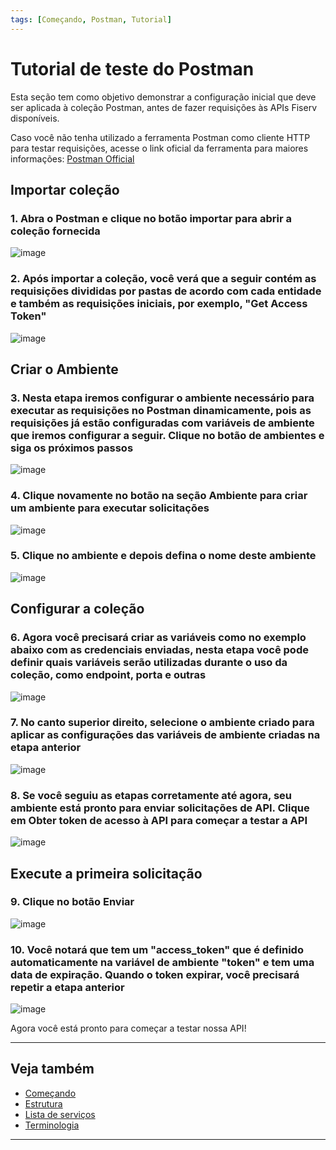 ```yaml
---
tags: [Começando, Postman, Tutorial]
---
```


# Tutorial de teste do Postman

Esta seção tem como objetivo demonstrar a configuração inicial que deve ser aplicada à coleção Postman, antes de fazer requisições às APIs Fiserv disponíveis.

Caso você não tenha utilizado a ferramenta Postman como cliente HTTP para testar requisições, acesse o link oficial da ferramenta para maiores informações: 
 [Postman Official](https://www.postman.com/)

## Importar coleção

### 1. Abra o Postman e clique no botão importar para abrir a coleção fornecida

![image](https://user-images.githubusercontent.com/111396588/223823808-2d79de52-0b42-4500-b6ee-31bf49c818ad.png)

### 2. Após importar a coleção, você verá que a seguir contém as requisições divididas por pastas de acordo com cada entidade e também as requisições iniciais, por exemplo, "Get Access Token"

![image](https://user-images.githubusercontent.com/111396588/223823863-c76ef596-2ab8-473a-b801-9cd0980edea7.png)

## Criar o Ambiente

### 3. Nesta etapa iremos configurar o ambiente necessário para executar as requisições no Postman dinamicamente, pois as requisições já estão configuradas com variáveis de ambiente que iremos configurar a seguir. Clique no botão de ambientes e siga os próximos passos

![image](https://user-images.githubusercontent.com/111396588/223825081-8f5e489e-04b0-4450-9e2e-a2a0adffa375.png)

### 4. Clique novamente no botão na seção Ambiente para criar um ambiente para executar solicitações

![image](https://user-images.githubusercontent.com/111396588/223825110-985fce44-fbfd-4713-83f9-ddd85954b08a.png)

### 5. Clique no ambiente e depois defina o nome deste ambiente

![image](https://user-images.githubusercontent.com/111396588/223825130-b65824be-7525-4df5-80e5-bc9934e4dcd6.png)

## Configurar a coleção

### 6. Agora você precisará criar as variáveis como no exemplo abaixo com as credenciais enviadas, nesta etapa você pode definir quais variáveis serão utilizadas durante o uso da coleção, como endpoint, porta e outras

![image](https://user-images.githubusercontent.com/111396588/223825150-eae49a0b-c45c-46d5-a365-982e08e69922.png)

### 7.  No canto superior direito, selecione o ambiente criado para aplicar as configurações das variáveis de ambiente criadas na etapa anterior

![image](https://user-images.githubusercontent.com/111396588/223825174-82bca4fb-bcd5-4b6e-b2ba-f93651088a00.png)

### 8. Se você seguiu as etapas corretamente até agora, seu ambiente está pronto para enviar solicitações de API. Clique em Obter token de acesso à API para começar a testar a API

![image](https://user-images.githubusercontent.com/111396588/223825212-38ced20b-4446-4b54-b3d5-2b1b1f291ec4.png)

## Execute a primeira solicitação

### 9. Clique no botão Enviar

![image](https://user-images.githubusercontent.com/111396588/223825243-f72d7a6c-89bf-4281-b055-6ff96b718ba6.png)

### 10. Você notará que tem um "access_token" que é definido automaticamente na variável de ambiente "token" e tem uma data de expiração. Quando o token expirar, você precisará repetir a etapa anterior

![image](https://user-images.githubusercontent.com/111396588/223825263-3f1a2342-9731-417d-9de5-a7ba28628b1d.png)

Agora você está pronto para começar a testar nossa API!

---

## Veja também

- [Começando](?path=docs/português/começando.md)
- [Estrutura](?path=docs/português/começando/estrutura.md)
- [Lista de serviços](?path=docs/português/começando/lista-serviços.md)
- [Terminologia](?path=docs/português/começando/terminologia.md)

---
